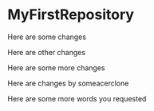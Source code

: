 # MyFirstRepository


Here are some changes

Here are other changes

Here are some more changes

Here are changes by someacerclone

Here are some more words you requested
